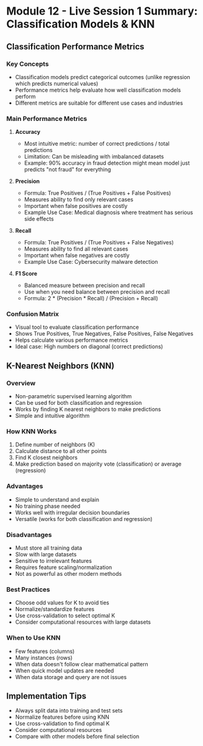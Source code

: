 # Module 12 - Live Session 1 Summary: Classification Models & KNN

## Classification Performance Metrics

### Key Concepts
- Classification models predict categorical outcomes (unlike regression which predicts numerical values)
- Performance metrics help evaluate how well classification models perform
- Different metrics are suitable for different use cases and industries

### Main Performance Metrics

1. **Accuracy**
   - Most intuitive metric: number of correct predictions / total predictions
   - Limitation: Can be misleading with imbalanced datasets
   - Example: 90% accuracy in fraud detection might mean model just predicts "not fraud" for everything

2. **Precision**
   - Formula: True Positives / (True Positives + False Positives)
   - Measures ability to find only relevant cases
   - Important when false positives are costly
   - Example Use Case: Medical diagnosis where treatment has serious side effects

3. **Recall**
   - Formula: True Positives / (True Positives + False Negatives)
   - Measures ability to find all relevant cases
   - Important when false negatives are costly
   - Example Use Case: Cybersecurity malware detection

4. **F1 Score**
   - Balanced measure between precision and recall
   - Use when you need balance between precision and recall
   - Formula: 2 * (Precision * Recall) / (Precision + Recall)

### Confusion Matrix
- Visual tool to evaluate classification performance
- Shows True Positives, True Negatives, False Positives, False Negatives
- Helps calculate various performance metrics
- Ideal case: High numbers on diagonal (correct predictions)

## K-Nearest Neighbors (KNN)

### Overview
- Non-parametric supervised learning algorithm
- Can be used for both classification and regression
- Works by finding K nearest neighbors to make predictions
- Simple and intuitive algorithm

### How KNN Works
1. Define number of neighbors (K)
2. Calculate distance to all other points
3. Find K closest neighbors
4. Make prediction based on majority vote (classification) or average (regression)

### Advantages
- Simple to understand and explain
- No training phase needed
- Works well with irregular decision boundaries
- Versatile (works for both classification and regression)

### Disadvantages
- Must store all training data
- Slow with large datasets
- Sensitive to irrelevant features
- Requires feature scaling/normalization
- Not as powerful as other modern methods

### Best Practices
- Choose odd values for K to avoid ties
- Normalize/standardize features
- Use cross-validation to select optimal K
- Consider computational resources with large datasets

### When to Use KNN
- Few features (columns)
- Many instances (rows)
- When data doesn't follow clear mathematical pattern
- When quick model updates are needed
- When data storage and query are not issues

## Implementation Tips
- Always split data into training and test sets
- Normalize features before using KNN
- Use cross-validation to find optimal K
- Consider computational resources
- Compare with other models before final selection